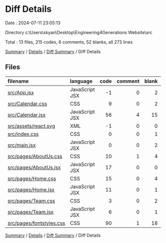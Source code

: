 # Diff Details

Date : 2024-07-11 23:05:13

Directory c:\\Users\\skyan\\Desktop\\Engineering4Generations Website\\src

Total : 13 files,  215 codes, 6 comments, 52 blanks, all 273 lines

[Summary](results.md) / [Details](details.md) / [Diff Summary](diff.md) / Diff Details

## Files
| filename | language | code | comment | blank | total |
| :--- | :--- | ---: | ---: | ---: | ---: |
| [src/App.jsx](/src/App.jsx) | JavaScript JSX | -1 | 0 | 2 | 1 |
| [src/Calendar.css](/src/Calendar.css) | CSS | 9 | 0 | 2 | 11 |
| [src/Calendar.jsx](/src/Calendar.jsx) | JavaScript JSX | 56 | 4 | 15 | 75 |
| [src/assets/react.svg](/src/assets/react.svg) | XML | -1 | 0 | 0 | -1 |
| [src/index.css](/src/index.css) | CSS | 0 | 0 | 1 | 1 |
| [src/main.jsx](/src/main.jsx) | JavaScript JSX | 0 | 0 | 2 | 2 |
| [src/pages/AboutUs.css](/src/pages/AboutUs.css) | CSS | 10 | 1 | 4 | 15 |
| [src/pages/AboutUs.jsx](/src/pages/AboutUs.jsx) | JavaScript JSX | 17 | 0 | 0 | 17 |
| [src/pages/Home.css](/src/pages/Home.css) | CSS | 15 | 0 | 4 | 19 |
| [src/pages/Home.jsx](/src/pages/Home.jsx) | JavaScript JSX | 11 | 0 | 1 | 12 |
| [src/pages/Team.css](/src/pages/Team.css) | CSS | 3 | 0 | 2 | 5 |
| [src/pages/Team.jsx](/src/pages/Team.jsx) | JavaScript JSX | 6 | 0 | 1 | 7 |
| [src/pages/fontstyles.css](/src/pages/fontstyles.css) | CSS | 90 | 1 | 18 | 109 |

[Summary](results.md) / [Details](details.md) / [Diff Summary](diff.md) / Diff Details